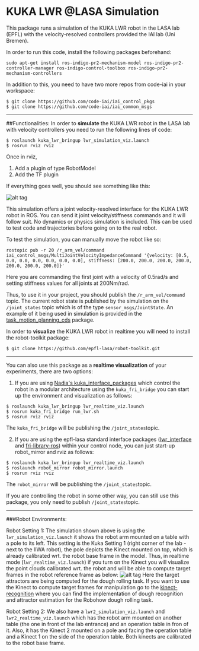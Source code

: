 # KUKA LWR @LASA Simulation 
This package runs a simulation of the KUKA LWR robot in the LASA lab (EPFL) with the velocity-resolved controllers provided the IAI lab (Uni Bremen).

In order to run this code, install the following packages beforehand:
 
```
sudo apt-get install ros-indigo-pr2-mechanism-model ros-indigo-pr2-controller-manager ros-indigo-control-toolbox ros-indigo-pr2-mechanism-controllers
```

In addition to this, you need to have two more repos from code-iai in your workspace:

```
$ git clone https://github.com/code-iai/iai_control_pkgs
$ git clone https://github.com/code-iai/iai_common_msgs
```
---
##Functionalities:
In order to **simulate** the KUKA LWR robot in the LASA lab with velocity controllers you need to run the following lines of code:

```
$ roslaunch kuka_lwr_bringup lwr_simulation_viz.launch
$ rosrun rviz rviz
```

Once in rviz, 
 1. Add a plugin of type RobotModel
 2. Add the TF plugin

If everything goes well, you should see something like this:

![alt tag](https://cloud.githubusercontent.com/assets/761512/10678185/08057796-7911-11e5-8641-896615534612.png)


This simulation offers a joint velocity-resolved interface for the KUKA LWR robot in ROS. You can send it joint velocity/stiffness commands and it will follow suit. No dynamics or physics simulation is included. This can be used to test code and trajectories before going on to the real robot.

To test the simulation, you can manually move the robot like so:

```
rostopic pub -r 20 /r_arm_vel/command iai_control_msgs/MultiJointVelocityImpedanceCommand '{velocity: [0.5, 0.0, 0.0, 0.0, 0.0, 0.0, 0.0], stiffness: [200.0, 200.0, 200.0, 200.0, 200.0, 200.0, 200.0]}'

```
Here you are commanding the first joint with a velocity of 0.5rad/s and setting stiffness values for all joints at 200Nm/rad.

Thus, to use it in your project, you should publish the ```/r_arm_vel/command``` topic. The current robot state is published by the simulation on the ```/joint_states``` topic which is of the type ```sensor_msgs/JointState```. An example of it being used in simulation is provided in the [task_motion_planning_cds](https://github.com/nbfigueroa/task_motion_planning_cds) package.

In order to **visualize** the KUKA LWR robot in realtime you will need to install the robot-toolkit package:
```
$ git clone https://github.com/epfl-lasa/robot-toolkit.git
```
---
You can also use this package as a **realtime visualization** of your experiments, there are two options:
 1. If you are using [Nadia's kuka_interface_packages](https://github.com/nbfigueroa/kuka_interface_packages.git)   which control the robot in a modular architecture using the ```kuka_fri_bridge``` you can start up the environment and visualization as follows:

 ```
 $ roslaunch kuka_lwr_bringup lwr_realtime_viz.launch
 $ rosrun kuka_fri_bridge run_lwr.sh
 $ rosrun rviz rviz
 ```
The ```kuka_fri_bridge``` will be publishing the ```/joint_states```topic.

 2. If you are using the epfl-lasa standard interface packages ([lwr_interface](https://github.com/epfl-lasa/lwr-interface) and [fri-library-ros](https://github.com/epfl-lasa/fri-library-ros)) within your control node, you can just start-up robot_mirror and rviz as follows:

 ```
 $ roslaunch kuka_lwr_bringup lwr_realtime_viz.launch
 $ roslaunch robot_mirror robot_mirror.launch
 $ rosrun rviz rviz
 ```
 The ```robot_mirror``` will be publishing the ```/joint_states```topic.
 
If you are controlling the robot in some other way, you can still use this package, you only need to publish ```/joint_states```topic.

---

###Robot Environments:

Robot Setting 1:
The simulation shown above is using the ```lwr_simulation_viz.launch``` it shows the robot arm mounted on a table with a pole to its left. This setting is the Kuka Setting 1 (right corner of the lab - next to the IIWA robot), the pole depicts the Kinect mounted on top, which is already calibrated wrt. the robot base frame in the model. Thus, in realtime mode (```lwr_realtime_viz.launch```) if you turn on the Kinect you will visualize the point clouds calibrated wrt. the robot and will be able to compute target frames in the robot reference frame as below:
![alt tag]()
Here the target attractors are being computed for the dough rolling task. If you want to use the Kinect to compute target frames for manipulation go to the [kinect-recognition](https://github.com/epfl-lasa/kinect-recognition) where you can find the implementation of dough recognition and attractor estimation for the Robohow dough rolling task.

Robot Setting 2:
We also have a ```lwr2_simulation_viz.launch``` and ```lwr2_realtime_viz.launch``` which has the robot arm mounted on another table (the one in front of the lab entrance) and an operation table in fron of it. Also, it has the Kinect 2 mounted on a pole and facing the operation table and a Kinect 1 on the side of the operation table. Both kinects are calibrated to the robot base frame.

